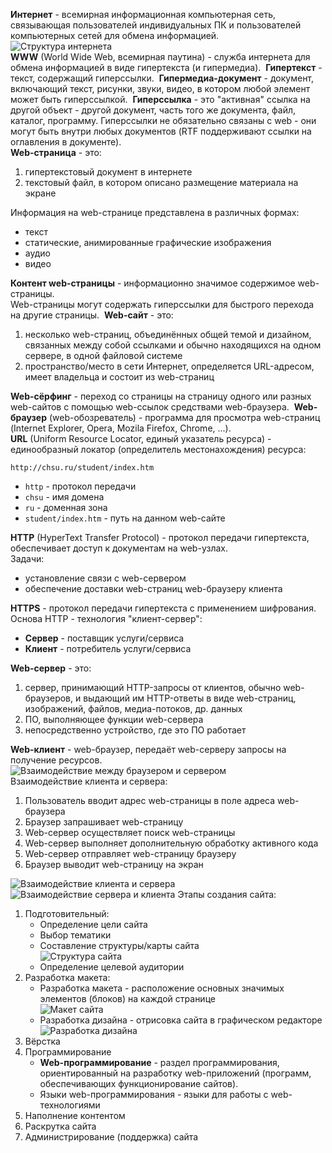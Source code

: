 **Интернет** - всемирная информационная компьютерная сеть, связывающая пользователей индивидуальных ПК и пользователей компьютерных сетей для обмена информацией.  
![Структура интернета](../Pictures/01_01.%20Структура%20интернета.png)  
**WWW** (World Wide Web, всемирная паутина) - служба интернета для обмена информацией в виде гипертекста (и гипермедиа).  
**Гипертекст** - текст, содержащий гиперссылки.  
**Гипермедиа-документ** - документ, включающий текст, рисунки, звуки, видео, в котором любой элемент может быть гиперссылкой.  
**Гиперссылка** - это "активная" ссылка на другой объект - другой документ, часть того же документа, файл, каталог, программу. Гиперссылки не обязательно связаны с web - они могут быть внутри любых документов (RTF поддерживают ссылки на оглавления в документе).  
**Web-страница** - это: 
1) гипертекстовый документ в интернете 
2) текстовый файл, в котором описано размещение материала на экране 
  
Информация на web-странице представлена в различных формах:
- текст
- статические, анимированные графические изображения
- аудио
- видео
  
**Контент web-страницы** - информационно значимое содержимое web-страницы.  
Web-страницы могут содержать гиперссылки для быстрого перехода на другие страницы.  
**Web-сайт** - это:
1) несколько web-страниц, объединённых общей темой и дизайном, связанных между собой ссылками и обычно находящихся на одном сервере, в одной файловой системе
2) пространство/место в сети Интернет, определяется URL-адресом, имеет владельца и состоит из web-страниц 
  
**Web-сёрфинг** - переход со страницы на страницу одного или разных web-сайтов с помощью web-ссылок средствами web-браузера.  
**Web-браузер** (web-обозреватель) - программа для просмотра web-страниц (Internet Explorer, Opera, Mozila Firefox, Chrome, ...).  
**URL** (Uniform Resource Locator, единый указатель ресурса) - единообразный локатор (определитель местонахождения) ресурса:
```
http://chsu.ru/student/index.htm
```
- `http` - протокол передачи
- `chsu` - имя домена
- `ru` - доменная зона
- `student/index.htm` - путь на данном web-сайте
  
**HTTP** (HyperText Transfer Protocol) - протокол передачи гипертекста, обеспечивает доступ к документам на web-узлах.  
Задачи:
- установление связи с web-сервером
- обеспечение доставки web-страниц web-браузеру клиента
  
**HTTPS** - протокол передачи гипертекста с применением шифрования.  
Основа HTTP - технология "клиент-сервер":
- **Сервер** - поставщик услуги/сервиса
- **Клиент** - потребитель услуги/сервиса
  
**Web-сервер** - это: 
1) сервер, принимающий HTTP-запросы от клиентов, обычно web-браузеров, и выдающий им HTTP-ответы в виде web-страниц, изображений, файлов, медиа-потоков, др. данных
2) ПО, выполняющее функции web-сервера
3) непосредственно устройство, где это ПО работает
  
**Web-клиент** - web-браузер, передаёт web-серверу запросы на получение ресурсов.  
![Взаимодействие между браузером и сервером](../Pictures/01_02.%20Взаимодействие%20между%20браузером%20и%20сервером.png)  
Взаимодействие клиента и сервера:
1. Пользователь вводит адрес web-страницы в поле адреса web-браузера
2. Браузер запрашивает web-страницу
3. Web-сервер осуществляет поиск web-страницы
4. Web-сервер выполняет дополнительную обработку активного кода
5. Web-сервер отправляет web-страницу браузеру
6. Браузер выводит web-страницу на экран
  
![Взаимодействие клиента и сервера](../Pictures/01_03.%20Взаимодействие%20клиента%20и%20сервера.png)  
![Взаимодействие сервера и клиента](../Pictures/01_04.%20Взаимодействие%20клиента%20и%20сервера.png)
Этапы создания сайта:
1. Подготовительный:
	- Определение цели сайта
	- Выбор тематики
	- Составление структуры/карты сайта  
		![Структура сайта](../Pictures/01_05.%20Структура%20сайта.png)
	- Определение целевой аудитории
2. Разработка макета:
	- Разработка макета - расположение основных значимых элементов (блоков) на каждой странице  
		![Макет сайта](../Pictures/01_06.%20Макет%20сайта.png)
	- Разработка дизайна - отрисовка сайта в графическом редакторе  
		![Разработка дизайна](../Pictures/01_07.%20Разработка%20дизайна.png)
3. Вёрстка
4. Программирование
	- **Web-программирование** - раздел программирования, ориентированный на разработку web-приложений (программ, обеспечивающих функционирование сайтов). 
	- Языки web-программирования - языки для работы с web-технологиями
5. Наполнение контентом
6. Раскрутка сайта
7. Администрирование (поддержка) сайта
